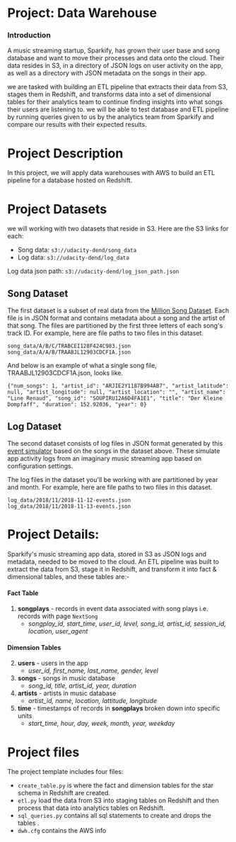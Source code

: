 <div ><h1>Project: Data Warehouse</h1>
<h3 id="introduction">Introduction</h3>
<p>A music streaming startup, Sparkify, has grown their user base and song database and want to move their processes and data onto the cloud. Their data resides in S3, in a directory of JSON logs on user activity on the app, as well as a directory with JSON metadata on the songs in their app.</p>
<p>we are tasked with building an ETL pipeline that extracts their data from S3, stages them in Redshift, and transforms data into a set of dimensional tables for their analytics team to continue finding insights into what songs their users are listening to. we will be able to test  database and ETL pipeline by running queries given to us by the analytics team from Sparkify and compare our results with their expected results.</p>
<h1 id="project-description">Project Description</h1>
<p>In this project, we will apply  data warehouses with AWS to build an ETL pipeline for a database hosted on Redshift.</p>
</div>
<div class="_15vzQlp3FJ8f94suLiPCPf ureact-markdown "><h1 id="project-datasets">Project Datasets</h1>
<p>we will working with two datasets that reside in S3. Here are the S3 links for each:</p>
<ul>
<li>Song data: <code>s3://udacity-dend/song_data</code></li>
<li>Log data: <code>s3://udacity-dend/log_data</code></li>
</ul>
<p>Log data json path: <code>s3://udacity-dend/log_json_path.json</code></p>
<h2 id="song-dataset">Song Dataset</h2>
<p>The first dataset is a subset of real data from the <a href="http://millionsongdataset.com/" target="_blank">Million Song Dataset</a>. Each file is in JSON format and contains metadata about a song and the artist of that song. The files are partitioned by the first three letters of each song's track ID. For example, here are file paths to two files in this dataset.</p>
<pre><code class="lang-txt">song_data/A/B/C/TRABCEI128F424C983.json
song_data/A/A/B/TRAABJL12903CDCF1A.json
</code></pre>
<p>And below is an example of what a single song file, TRAABJL12903CDCF1A.json, looks like.</p>
<pre><code class="lang-json">{"<span class="hljs-attribute">num_songs</span>": <span class="hljs-value"><span class="hljs-number">1</span></span>, "<span class="hljs-attribute">artist_id</span>": <span class="hljs-value"><span class="hljs-string">"ARJIE2Y1187B994AB7"</span></span>, "<span class="hljs-attribute">artist_latitude</span>": <span class="hljs-value"><span class="hljs-literal">null</span></span>, "<span class="hljs-attribute">artist_longitude</span>": <span class="hljs-value"><span class="hljs-literal">null</span></span>, "<span class="hljs-attribute">artist_location</span>": <span class="hljs-value"><span class="hljs-string">""</span></span>, "<span class="hljs-attribute">artist_name</span>": <span class="hljs-value"><span class="hljs-string">"Line Renaud"</span></span>, "<span class="hljs-attribute">song_id</span>": <span class="hljs-value"><span class="hljs-string">"SOUPIRU12A6D4FA1E1"</span></span>, "<span class="hljs-attribute">title</span>": <span class="hljs-value"><span class="hljs-string">"Der Kleine Dompfaff"</span></span>, "<span class="hljs-attribute">duration</span>": <span class="hljs-value"><span class="hljs-number">152.92036</span></span>, "<span class="hljs-attribute">year</span>": <span class="hljs-value"><span class="hljs-number">0</span></span>}
</code></pre>
<h2 id="log-dataset">Log Dataset</h2>
<p>The second dataset consists of log files in JSON format generated by this <a href="https://github.com/Interana/eventsim" target="_blank">event simulator</a> based on the songs in the dataset above. These simulate app activity logs from an imaginary music streaming app based on configuration settings.</p>
<p>The log files in the dataset you'll be working with are partitioned by year and month. For example, here are file paths to two files in this dataset.</p>
<pre><code class="lang-txt">log_data/2018/11/2018-11-12-events.json
log_data/2018/11/2018-11-13-events.json
</code></pre>

</div>
<div class="_15vzQlp3FJ8f94suLiPCPf ureact-markdown "><h1 id="schema-for-song-play-analysis">Project Details:</h1>
<p>Sparkify's music streaming app data, stored in S3 as JSON logs and metadata, needed to be moved to the cloud. An ETL pipeline was built to extract the data from S3, stage it in Redshift, and transform it into fact & dimensional tables, and these tables are:-</p>
<h4 id="fact-table">Fact Table</h4>
<ol>
<li><strong>songplays</strong> - records in event data associated with song plays i.e. records with page <code>NextSong</code>  <ul>
<li><em>songplay_id, start_time, user_id, level, song_id, artist_id, session_id, location, user_agent</em></li>
</ul>
</li>
</ol>
<h4 id="dimension-tables">Dimension Tables</h4>
<ol start="2">
<li><strong>users</strong> - users in the app<ul>
<li><em>user_id, first_name, last_name, gender, level</em></li>
</ul>
</li>
<li><strong>songs</strong> - songs in music database<ul>
<li><em>song_id, title, artist_id, year, duration</em></li>
</ul>
</li>
<li><strong>artists</strong> - artists in music database<ul>
<li><em>artist_id, name, location, lattitude, longitude</em></li>
</ul>
</li>
<li><strong>time</strong> - timestamps of records in <strong>songplays</strong> broken down into specific units<ul>
<li><em>start_time, hour, day, week, month, year, weekday</em></li>
</ul>
</li>
</ol>
</div>
<div class="_15vzQlp3FJ8f94suLiPCPf ureact-markdown "><h1 id="project-template">Project files</h1>

<p>The project template includes four files:</p>
<ul>
<li><code>create_table.py</code> is where the fact and dimension tables for the star schema in Redshift are created.</li>
<li><code>etl.py</code> load the data from S3 into staging tables on Redshift and then process that data into analytics tables on Redshift.</li>
<li><code>sql_queries.py</code> contains all sql statements to create and drops the tables .</li>
<li><code>dwh.cfg</code> contains the AWS info</li>
</ul>
</div>
